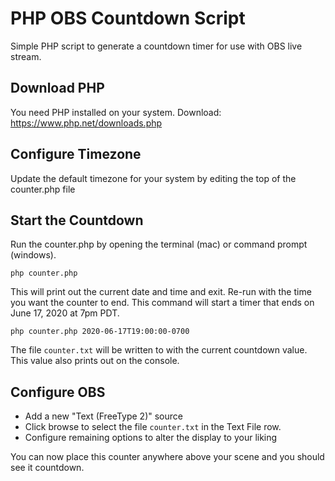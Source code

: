 # PHP OBS Countdown Script
Simple PHP script to generate a countdown timer for use with OBS live stream.

## Download PHP
You need PHP installed on your system. Download: https://www.php.net/downloads.php

## Configure Timezone
Update the default timezone for your system by editing the top of the counter.php file

## Start the Countdown
Run the counter.php by opening the terminal (mac) or command prompt (windows).
```
php counter.php
```
This will print out the current date and time and exit. Re-run with the time you want the counter to end. This command will start a timer that ends on June 17, 2020 at 7pm PDT.
```
php counter.php 2020-06-17T19:00:00-0700
```
The file `counter.txt` will be written to with the current countdown value. This value also prints out on the console.

## Configure OBS
* Add a new "Text (FreeType 2)" source
* Click browse to select the file `counter.txt` in the Text File row.
* Configure remaining options to alter the display to your liking

You can now place this counter anywhere above your scene and you should see it countdown.
